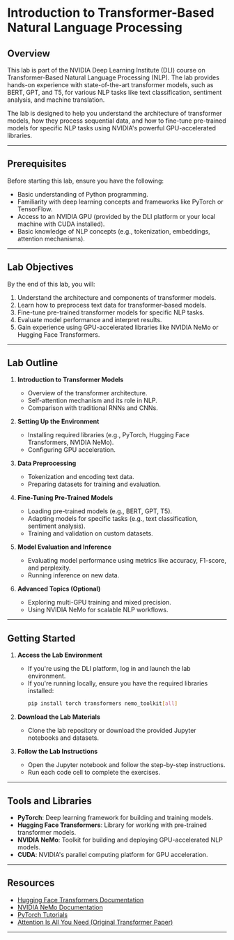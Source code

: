 # Introduction to Transformer-Based Natural Language Processing

## Overview
This lab is part of the NVIDIA Deep Learning Institute (DLI) course on Transformer-Based Natural Language Processing (NLP). The lab provides hands-on experience with state-of-the-art transformer models, such as BERT, GPT, and T5, for various NLP tasks like text classification, sentiment analysis, and machine translation.

The lab is designed to help you understand the architecture of transformer models, how they process sequential data, and how to fine-tune pre-trained models for specific NLP tasks using NVIDIA's powerful GPU-accelerated libraries.

---

## Prerequisites
Before starting this lab, ensure you have the following:
- Basic understanding of Python programming.
- Familiarity with deep learning concepts and frameworks like PyTorch or TensorFlow.
- Access to an NVIDIA GPU (provided by the DLI platform or your local machine with CUDA installed).
- Basic knowledge of NLP concepts (e.g., tokenization, embeddings, attention mechanisms).

---

## Lab Objectives
By the end of this lab, you will:
1. Understand the architecture and components of transformer models.
2. Learn how to preprocess text data for transformer-based models.
3. Fine-tune pre-trained transformer models for specific NLP tasks.
4. Evaluate model performance and interpret results.
5. Gain experience using GPU-accelerated libraries like NVIDIA NeMo or Hugging Face Transformers.

---

## Lab Outline
1. **Introduction to Transformer Models**
   - Overview of the transformer architecture.
   - Self-attention mechanism and its role in NLP.
   - Comparison with traditional RNNs and CNNs.

2. **Setting Up the Environment**
   - Installing required libraries (e.g., PyTorch, Hugging Face Transformers, NVIDIA NeMo).
   - Configuring GPU acceleration.

3. **Data Preprocessing**
   - Tokenization and encoding text data.
   - Preparing datasets for training and evaluation.

4. **Fine-Tuning Pre-Trained Models**
   - Loading pre-trained models (e.g., BERT, GPT, T5).
   - Adapting models for specific tasks (e.g., text classification, sentiment analysis).
   - Training and validation on custom datasets.

5. **Model Evaluation and Inference**
   - Evaluating model performance using metrics like accuracy, F1-score, and perplexity.
   - Running inference on new data.

6. **Advanced Topics (Optional)**
   - Exploring multi-GPU training and mixed precision.
   - Using NVIDIA NeMo for scalable NLP workflows.

---

## Getting Started
1. **Access the Lab Environment**
   - If you're using the DLI platform, log in and launch the lab environment.
   - If you're running locally, ensure you have the required libraries installed:
     ```bash
     pip install torch transformers nemo_toolkit[all]
     ```

2. **Download the Lab Materials**
   - Clone the lab repository or download the provided Jupyter notebooks and datasets.

3. **Follow the Lab Instructions**
   - Open the Jupyter notebook and follow the step-by-step instructions.
   - Run each code cell to complete the exercises.

---

## Tools and Libraries
- **PyTorch**: Deep learning framework for building and training models.
- **Hugging Face Transformers**: Library for working with pre-trained transformer models.
- **NVIDIA NeMo**: Toolkit for building and deploying GPU-accelerated NLP models.
- **CUDA**: NVIDIA's parallel computing platform for GPU acceleration.

---

## Resources
- [Hugging Face Transformers Documentation](https://huggingface.co/docs/transformers/)
- [NVIDIA NeMo Documentation](https://docs.nvidia.com/deeplearning/nemo/user-guide/docs/en/main/)
- [PyTorch Tutorials](https://pytorch.org/tutorials/)
- [Attention Is All You Need (Original Transformer Paper)](https://arxiv.org/abs/1706.03762)

---

